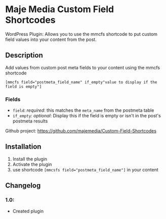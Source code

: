 # Maje Media Custom Field Shortcodes
WordPress Plugin: Allows you to use the mmcfs shortcode to put custom field values into your content from the post.

## Description
Add values from custom post meta fields to your content using the mmcfs shortcode

`[mmcfs field="postmeta_field_name" if_empty"value to display if the field is empty"]`

### Fields

- `field`: *required*:  this matches the `meta_name` from the postmeta table
- `if_empty`: *optional*: Display this if the field is empty or isn't in the post's postmeta results

Github project: https://github.com/majemedia/Custom-Field-Shortcodes

## Installation

1. Install the plugin
1. Activate the plugin
1. use shortcode `[mmcsfs field="postmeta_field_name"]` in your content

## Changelog

### 1.0:
* Created plugin

